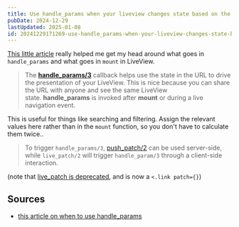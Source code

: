 ```yaml
---
title: Use handle_params when your liveview changes state based on the URL
pubDate: 2024-12-29
lastUpdated: 2025-01-08
id: 20241229171269-use-handle_params-when-your-liveview-changes-state-based-on-the-url
---
```


[This little article](https://dev.to/herminiotorres/when-to-use-the-handleparams-callback-4n12) really helped me get my head around what goes in `handle_params` and what goes in `mount` in LiveView.

> The **[handle_params/3](https://hexdocs.pm/phoenix_live_view/Phoenix.LiveView.html#c:handle_params/3)** callback helps use the state in the URL to drive the presentation of your LiveView. This is nice because you can share the URL with anyone and see the same LiveView state. **handle_params** is invoked after **mount** or during a live navigation event.

This is useful for things like searching and filtering. Assign the relevant values here rather than in the `mount` function, so you don't have to calculate them twice..

> To trigger `handle_params/3`, [push_patch/2](https://hexdocs.pm/phoenix_live_view/Phoenix.LiveView.html#push_patch/2) can be used server-side, while `live_patch/2` will trigger `handle_param/3` through a client-side interaction.

(note that [live_patch is deprecated](https://hexdocs.pm/phoenix_live_view/changelog.html#deprecations-5), and is now a `<.link patch={}`)

## Sources

- [this article on when to use handle_params](https://dev.to/herminiotorres/when-to-use-the-handleparams-callback-4n12)
